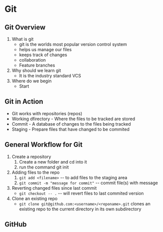 # Git

## Git Overview

1. What is git
    - git is the worlds most popular version control system
    - helps us manage our files
    - keeps track of changes
    - collaboration
    - Feature branches
2. Why should we learn git
    - It is the industry standard VCS
3. Where do we begin
    - Start

## Git in Action

- Git works with repositories (repos)
- Working dfirectory - Where the files to be tracked are stored
- Commit - A database of changes to the files being tracked
- Staging - Prepare files that have changed to be commited

## General Workflow for Git

1. Create a repository
    1. Create a new folder and cd into it
    2. run the command git init
2. Adding files to the repo
    1. `git add <filename>` -- to add files to the staging area
    2. `git commit -m "message for commit"` -- commit file(s) with message
3. Reverting changed files since last commit
    - `git checkout -- .` -- will revert files to last commited version
4. Clone an existing repo
    - `git clone git@github.com:<username>/<reponame>.git` clones an existing repo to the current directory in its own subdirectory

## GitHub


